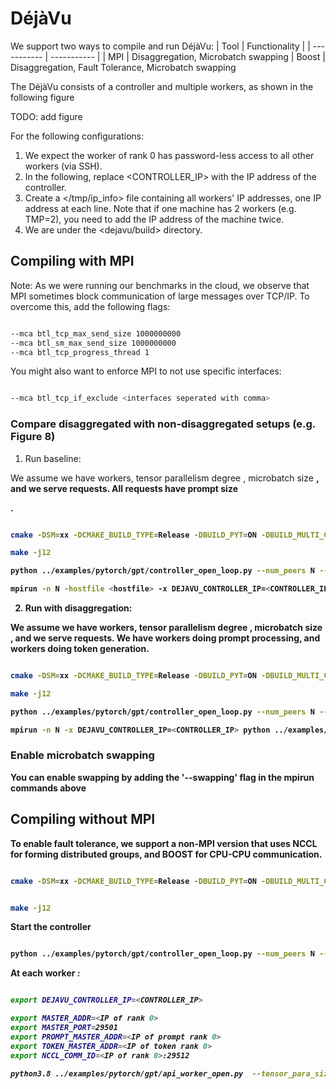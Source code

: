 # DéjàVu

We support two ways to compile and run DéjàVu:
| Tool | Functionality |
| ----------- | ----------- |
| MPI | Disaggregation, Microbatch swapping
| Boost | Disaggregation, Fault Tolerance, Microbatch swapping

The DéjàVu consists of a controller and multiple workers, as shown in the following figure

TODO: add figure

For the following configurations:
1. We expect the worker of rank 0 has password-less access to all other workers (via SSH).
2. In the following, replace <CONTROLLER_IP> with the IP address of the controller.
3. Create a </tmp/ip_info> file containing all workers' IP addresses, one IP address at each line. Note that if one machine has 2 workers (e.g. TMP=2), you need to add the IP address of the machine twice.
4. We are under the <dejavu/build> directory.

## Compiling with MPI

Note: As we were running our benchmarks in the cloud, we observe that MPI sometimes block communication of large messages over TCP/IP. To overcome this, add the following flags:

```bash

--mca btl_tcp_max_send_size 1000000000
--mca btl_sm_max_send_size 1000000000
--mca btl_tcp_progress_thread 1

```

You might also want to enforce MPI to not use specific interfaces:

```bash

--mca btl_tcp_if_exclude <interfaces seperated with comma>

```

### Compare disaggregated with non-disaggregated setups (e.g. Figure 8)

1. Run baseline:

We assume we have <N> workers, tensor parallelism degree <Y>, microbatch size <b>, and we serve <X> requests.
All requests have prompt size <P>.

```bash

cmake -DSM=xx -DCMAKE_BUILD_TYPE=Release -DBUILD_PYT=ON -DBUILD_MULTI_GPU=ON -DBUILD_STREAM_SYNC=ON -DBUILD_MICROBATCH_INJECTION=ON ..

make -j12

python ../examples/pytorch/gpt/controller_open_loop.py --num_peers N --num_prompt_peers 0 --num_token_peers N --tensor_parallelism Y --controller_ip <CONTROLLER_IP> --workers_ip_file /tmp/ip_info --ubatch_size b  --num_requests X --input_len P # to start the controller

mpirun -n N -hostfile <hostfile> -x DEJAVU_CONTROLLER_IP=<CONTROLLER_IP> python ../examples/pytorch/gpt/api_worker_open.py --tensor_para_size=Y --prompt_pipeline_para_size=0 --token_pipeline_para_size=N//Y --ckpt_path <path_to_model> --backend mpi --weights_data_type fp16 --inference_data_type fp16 --ubatch_size b --num_requests X --input_len P

```

2. Run with disaggregation:

We assume we have <N> workers, tensor parallelism degree <Y>, microbatch size <b>, and we serve <X> requests.
We have <M> workers doing prompt processing, and <K> workers doing token generation.

```bash

cmake -DSM=xx -DCMAKE_BUILD_TYPE=Release -DBUILD_PYT=ON -DBUILD_MULTI_GPU=ON -DBUILD_STREAM_SYNC=ON -DBUILD_SEPERATE_PROMPT=ON ..

make -j12

python ../examples/pytorch/gpt/controller_open_loop.py --num_peers N --num_prompt_peers M --num_token_peers K --tensor_parallelism Y --controller_ip <CONTROLLER_IP> --workers_ip_file /tmp/ip_info --ubatch_size b --num_requests X --input_len P

mpirun -n N -x DEJAVU_CONTROLLER_IP=<CONTROLLER_IP> python ../examples/pytorch/gpt/api_worker_open.py  --tensor_para_size=Y --prompt_pipeline_para_size=M//Y --token_pipeline_para_size=K//Y --backend mpi --ckpt_path <path_to_model> --weights_data_type fp16 --inference_data_type fp16 --ubatch_size b --num_requests X --input_len P

```

### Enable microbatch swapping

You can enable swapping by adding the '--swapping' flag in the mpirun commands above


## Compiling without MPI

To enable fault tolerance, we support a non-MPI version that uses NCCL for forming distributed groups, and BOOST for CPU-CPU communication.

```bash

cmake -DSM=xx -DCMAKE_BUILD_TYPE=Release -DBUILD_PYT=ON -DBUILD_MULTI_GPU=ON -DBUILD_STREAM_SYNC=ON -DBUILD_TEST_FAILURES=ON -DBUILD_WITH_BOOST=ON ..


make -j12

```

Start the controller

```bash

python ../examples/pytorch/gpt/controller_open_loop.py --num_peers N --num_prompt_peers M --num_token_peers K --tensor_parallelism Y --controller_ip <CONTROLLER_IP> --workers_ip_file /tmp/ip_info --ubatch_size b  --num_requests X --input_len P --with_ft

```

At each worker <i>:

```bash

export DEJAVU_CONTROLLER_IP=<CONTROLLER_IP>

export MASTER_ADDR=<IP of rank 0>
export MASTER_PORT=29501
export PROMPT_MASTER_ADDR=<IP of prompt rank 0>
export TOKEN_MASTER_ADDR=<IP of token rank 0>
export NCCL_COMM_ID=<IP of rank 0>:29512

python3.8 ../examples/pytorch/gpt/api_worker_open.py  --tensor_para_size=Y --prompt_pipeline_para_size=M//Y --token_pipeline_para_size=K//Y --backend nccl --ckpt_path <path_to_model> --weights_data_type fp16 --inference_data_type fp16 --ubatch_size b --num_requests X --rank i --world_size N --input_len P

```
